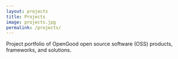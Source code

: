 ```yaml
---
layout: projects
title: Projects
image: projects.jpg
permalink: /projects/
---
```


Project portfolio of OpenGood open source software (OSS) products,  
frameworks, and solutions.
